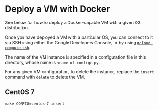 # Deploy a VM with Docker

See below for how to deploy a Docker-capable VM with a given OS distribution.

Once you have deployed a VM with a particular OS, you can connect to it via SSH
using either the Google Developers Console, or by using [`gcloud compute
ssh`](https://cloud.google.com/sdk/gcloud/reference/compute/ssh).

The name of the VM instance is specified in a configuration file in this
directory, whose name is `<name-of-config>.py`.

For any given VM configuration, to delete the instance, replace the `insert`
command with `delete` to delete the VM.

## CentOS 7

    make CONFIG=centos-7 insert
